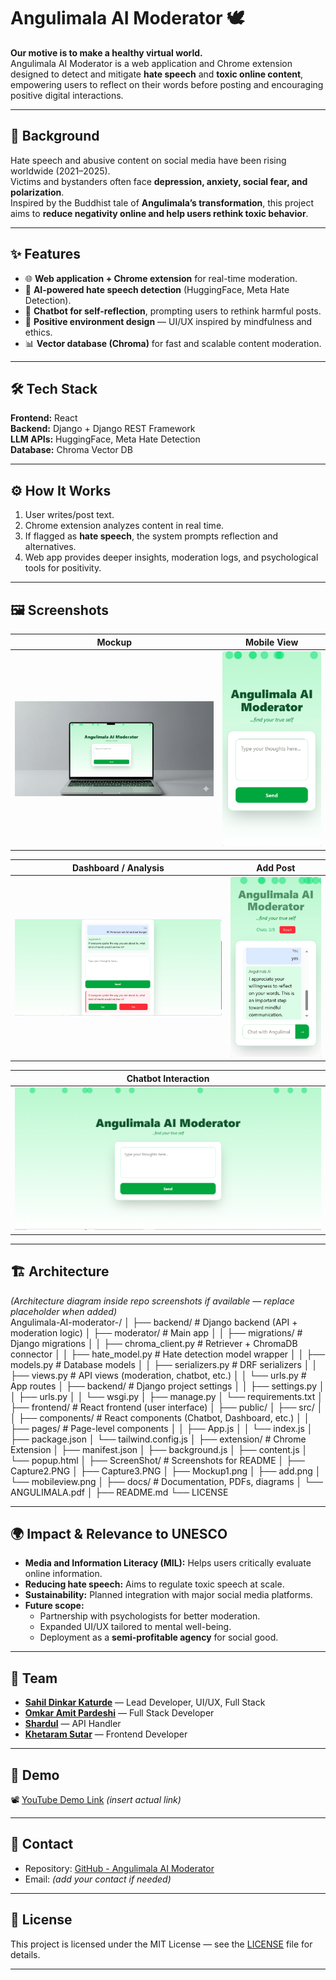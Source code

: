# Angulimala AI Moderator 🕊️

**Our motive is to make a healthy virtual world.**  
Angulimala AI Moderator is a web application and Chrome extension designed to detect and mitigate **hate speech** and **toxic online content**, empowering users to reflect on their words before posting and encouraging positive digital interactions.

---

## 📖 Background  

Hate speech and abusive content on social media have been rising worldwide (2021–2025).  
Victims and bystanders often face **depression, anxiety, social fear, and polarization**.  
Inspired by the Buddhist tale of **Angulimala’s transformation**, this project aims to **reduce negativity online and help users rethink toxic behavior**.  

---

## ✨ Features  

- 🌐 **Web application + Chrome extension** for real-time moderation.  
- 🤖 **AI-powered hate speech detection** (HuggingFace, Meta Hate Detection).  
- 💬 **Chatbot for self-reflection**, prompting users to rethink harmful posts.  
- 🌱 **Positive environment design** — UI/UX inspired by mindfulness and ethics.  
- 📊 **Vector database (Chroma)** for fast and scalable content moderation.  

---

## 🛠️ Tech Stack  

**Frontend:** React  
**Backend:** Django + Django REST Framework  
**LLM APIs:** HuggingFace, Meta Hate Detection  
**Database:** Chroma Vector DB  

---

## ⚙️ How It Works  

1. User writes/post text.  
2. Chrome extension analyzes content in real time.  
3. If flagged as **hate speech**, the system prompts reflection and alternatives.  
4. Web app provides deeper insights, moderation logs, and psychological tools for positivity.  

---

## 🖼️ Screenshots  

| Mockup | Mobile View |
|--------|-------------|
| ![Mockup](ScreenShot/Mockup1.png) | ![Mobile View](ScreenShot/mobileview.png) |

| Dashboard / Analysis | Add Post |
|-----------------------|----------|
| ![Analysis](ScreenShot/Capture2.PNG) | ![Add Post](ScreenShot/add.png) |

| Chatbot Interaction |
|---------------------|
| ![Chatbot](ScreenShot/Capture3.PNG) |

---

## 🏗️ Architecture  

*(Architecture diagram inside repo screenshots if available — replace placeholder when added)*  
Angulimala-AI-moderator-/
│
├── backend/                         # Django backend (API + moderation logic)
│   ├── moderator/                   # Main app
│   │   ├── migrations/              # Django migrations
│   │   ├── chroma_client.py         # Retriever + ChromaDB connector
│   │   ├── hate_model.py            # Hate detection model wrapper
│   │   ├── models.py                # Database models
│   │   ├── serializers.py           # DRF serializers
│   │   ├── views.py                 # API views (moderation, chatbot, etc.)
│   │   └── urls.py                  # App routes
│   ├── backend/                     # Django project settings
│   │   ├── settings.py
│   │   ├── urls.py
│   │   └── wsgi.py
│   ├── manage.py
│   └── requirements.txt
│
├── frontend/                        # React frontend (user interface)
│   ├── public/
│   ├── src/
│   │   ├── components/              # React components (Chatbot, Dashboard, etc.)
│   │   ├── pages/                   # Page-level components
│   │   ├── App.js
│   │   └── index.js
│   ├── package.json
│   └── tailwind.config.js
│
├── extension/                       # Chrome Extension
│   ├── manifest.json
│   ├── background.js
│   ├── content.js
│   └── popup.html
│
├── ScreenShot/                      # Screenshots for README
│   ├── Capture2.PNG
│   ├── Capture3.PNG
│   ├── Mockup1.png
│   ├── add.png
│   └── mobileview.png
│
├── docs/                            # Documentation, PDFs, diagrams
│   └── ANGULIMALA.pdf
│
├── README.md
└── LICENSE

---

## 🌍 Impact & Relevance to UNESCO  

- **Media and Information Literacy (MIL):** Helps users critically evaluate online information.  
- **Reducing hate speech:** Aims to regulate toxic speech at scale.  
- **Sustainability:** Planned integration with major social media platforms.  
- **Future scope:**  
  - Partnership with psychologists for better moderation.  
  - Expanded UI/UX tailored to mental well-being.  
  - Deployment as a **semi-profitable agency** for social good.  

---

## 👥 Team  

- **[Sahil Dinkar Katurde](https://github.com/SahilKaturde)** — Lead Developer, UI/UX, Full Stack  
- **[Omkar Amit Pardeshi](https://github.com/Omkar96-18)** — Full Stack Developer  
- **[Shardul](https://github.com/Luther-cpp)** — API Handler  
- **[Khetaram Sutar](https://github.com/Ksuthar99)** — Frontend Developer  

---

## 🚀 Demo  

📽️ [YouTube Demo Link](#) *(insert actual link)*  

---

## 📩 Contact  

- Repository: [GitHub - Angulimala AI Moderator](https://github.com/SahilKaturde/Angulimala-AI-moderator-)  
- Email: *(add your contact if needed)*  

---

## 📜 License  

This project is licensed under the MIT License — see the [LICENSE](LICENSE) file for details.  

---
